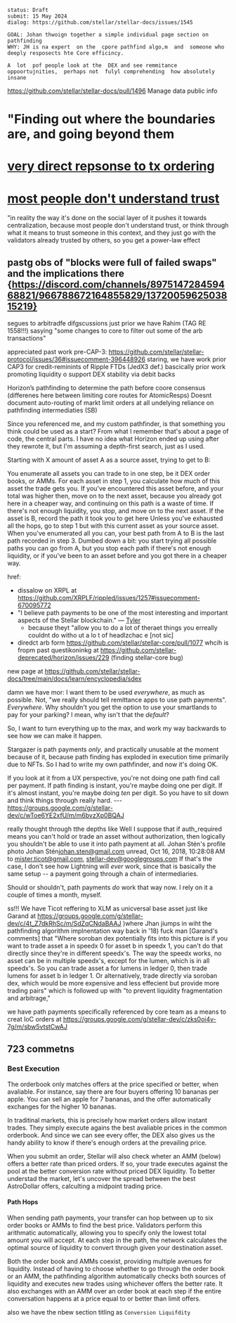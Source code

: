 ~~~
status: Draft
submit: 15 May 2024
dialog: https://github.com/stellar/stellar-docs/issues/1545
~~~

```drafting
GOAL: Johan thwoign together a simple individual page section on pathfinding
WHY: JH is na expert  on the  cpore pathfind algo,m  and  someone who deeply resposects hte Core efficincy.

A  lot  pof people look at the  DEX and see remmitance oppoortujnities,  perhaps not  fulyl comprehending  how absolutely  insane 

```
https://github.com/stellar/stellar-docs/pull/1496
Manage data public info 


# "Finding out where the boundaries are, and going beyond them

# [very direct repsonse to tx ordering](https://discord.com/channels/897514728459468821/907476473739354153/1273108124194050140) <!-- rte Justin href here , too -->

# [most people don't understand trust](https://discord.com/channels/897514728459468821/905516645408182343/1366230106892140646)
"in reality the way it's done on the social layer of it pushes it towards centralization, because most people don't understand trust, or think through what it means to trust someone in this context, and they just go with the validators already trusted by others, so you get a power-law effect

## pastg obs of "blocks were full of failed swaps" and the implications there {https://discord.com/channels/897514728459468821/966788672164855829/1372005962503815219}
segues to arbitradfe difgscussions
just prior we have Rahim (TAG RE 1558!!!) sasying "some changes to core to filter out some of the arb transactions"

appreciated past work pre-CAP-3: https://github.com/stellar/stellar-protocol/issues/36#issuecomment-396448926
staring, we have work prior CAP3 for credit-reminints of Ripple FTDs (JedX3 def.)
bascically prior work promoting liquidity o support DEX stability via debit backs

Horizon’s pathfinding to determine the path before coore consensus
(differenes here between limiting core routes for AtomicResps)
Doesnt document auto-routing of markt limit orders at all
undelying reliance on pathfinding intermediaties (SB)

Since you referenced me, and my custom pathfinder, is that something you think could be used as a start? From what I remember that's about a page of code, the central parts. I have no idea what Horizon ended up using after they rewrote it, but I'm assuming a depth-first search, just as I used.

Starting with X amount of asset A as a source asset, trying to get to B:

You enumerate all assets you can trade to in one step, be it DEX order books, or AMMs.
For each asset in step 1, you calculate how much of this asset the trade gets you.
If you've encountered this asset before, and your total was higher then, move on to the next asset, because you already got here in a cheaper way, and continuing on this path is a waste of time.
If there's not enough liquidity, you stop, and move on to the next asset.
If the asset is B, record the path it took you to get here
Unless you've exhausted all the hops, go to step 1 but with this current asset as your source asset.
When you've enumerated all you can, your best path from A to B is the last path recorded in step 3.
Dumbed down a bit: you start trying all possible paths you can go from A, but you stop each path if there's not enough liquidity, or if you've been to an asset before and you got there in a cheaper way.






href:
- dissalow on XRPL  at  https://github.com/XRPLF/rippled/issues/1257#issuecomment-670095772
- "I believe path payments to be one of the most interesting and important aspects of the Stellar blockchain." — [Tyler](https://youtu.be/KzlSgSPStz8?t=164)
  - because theyt "allow you to do a lot of theraet things you erreally couldnt do witho ut a lo t of headlzchac e [not sic]
- diredct  arb  form https://github.com/stellar/stellar-core/pull/1077  whcih  is  fropm past  questikoninkg  at  https://github.com/stellar-deprecated/horizon/issues/229 (finding  stellar-core bug)




new page at https://github.com/stellar/stellar-docs/tree/main/docs/learn/encyclopedia/sdex




damn we have mor:
I want them to be used *everywhere*, as much as possible. Not, "we really should tell remittance apps to use path payments". *Everywhere*.
Why shouldn't you get the option to use your smartlands to pay for your parking? I mean, why isn't that the *default*?

So, I want to turn everything up to the max, and work my way backwards to see how we can make it happen.

Stargazer is path payments *only*, and practically unusable at the moment because of it, because path finding has exploded in execution time primarily due to NFTs. So I had to write my own pathfinder, and now it's doing OK.

If you look at it from a UX perspective, you're not doing one path find call per payment. If path finding is instant, you're maybe doing one per digit. If it's almost instant, you're maybe doing *ten* per digit. So you have to sit down and think things through really hard.
--- https://groups.google.com/g/stellar-dev/c/wToe6YE2xfU/m/m6bvzXp0BQAJ



really thought through tthe depths like
Well I suppose that if auth_required means you can't hold or trade an asset without authorization, then logically you shouldn't be able to use it into path payment at all.
Johan Stén's profile photo
Johan Stén<johan.sten@gmail.com>
unread,
Oct 16, 2018, 10:28:08 AM
to mister.ticot@gmail.com, stellar-dev@googlegroups.com
If that's the case, I don't see how Lightning will *ever* work, since that is basically the same setup -- a payment going through a chain of intermediaries.

Should or shouldn't, path payments *do* work that way now. I rely on it a couple of times a month, myself.





ss!!! We have Ticot reffering to XLM as unicversal base asset just like Garand at 
https://groups.google.com/g/stellar-dev/c/4t_Z7dkRhSc/m/SdZqCNdaBAAJ )where Jhan jiumps in wiht the pathfinding algorithm implnentation way back in '18)
fuck man
[Garand's comments] that "Where soroban dex potentially fits into this picture is if you want to trade asset a in speedx 0 for asset b in speedx 1, you can't do that directly since they're in different speedx's. The way the speedx works, no asset can be in multiple speedx's, except for the lumen, which is in all speedx's. So you can trade asset a for lumens in ledger 0, then trade lumens for asset b in ledger 1. Or alternatively, trade directly via soroban dex, which would be more expensive and less effecient but provide more trading pairs" which is followed up with "to prevent liquidity fragmentation and arbitrage,"



we have path payments specifically referenced by core team as a means to creat IoC orders at https://groups.google.com/g/stellar-dev/c/zks0oi4v-7g/m/sbw5vtstCwAJ



## 723 commetns


### Best Execution
The orderbook only matches offers at the price specified or better, when avaliable. For instance, say there are four buyers offering 10 bananas per apple. You can sell an apple for 7 bananas, and the offer automatically exchanges for the higher 10 bananas.

In traditinal markets, this is precisely how market orders allow instant trades. They simply execute agains the best avaliable prices in the common orderbook. And since we can see every offer, the DEX also gives us the handy ability to know if there's enough orders at the prevailing price.

When you submit an order, Stellar will also check wheter an AMM (below) offers a better rate than priced orders. If so, your trade executes against the pool at the better conversion rate without priced DEX liquidity. To better understad the market, let's uncover the spread between the best AstroDollar offers, calculting a midpoint trading price.


####  Path Hops
When sending path payments, your transfer can hop between up to six order books or AMMs to find the best price. Validators perform this arithmatic automatically, allowing you to specify only the lowest total amount you will accept. At each step in the path, the network calculates the optimal source of liquidity to convert through given your destination asset.

Both the order book and AMMs coexist, providing multiple avenues for liquidity. Instead of having to choose whether to go through the order book or an AMM, the pathfinding algorithm automatically checks both sources of liquidity and executes new trades using whichever offers the better rate. It also exchanges with an AMM over an order book at each step if the entire conversation happens at a price equal to or better than limit offers.


also we have the nbew section titling as `Conversion Liquifdity`

